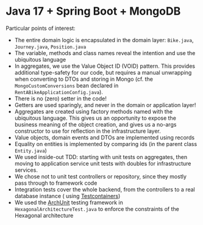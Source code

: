 # Java 17 + Spring Boot + MongoDB

Particular points of interest:

- The entire domain logic is encapsulated in the domain layer: `Bike.java`, `Journey.java`, `Position.java`
- The variable, methods and class names reveal the intention and use the ubiquitous language
- In aggregates, we use the Value Object ID (VOID) pattern. This provides additional type-safety for our code, but
  requires a manual unwrapping when converting to DTOs and storing in Mongo (cf. the `MongoCustomConversions` bean
  declared in `RentABikeApplicationConfig.java`).
- There is no (zero) setter in the code!
- Getters are used sparingly, and never in the domain or application layer!
- Aggregates are created using factory methods named with the ubiquitous language. This gives us an opportunity to
  expose the business meaning of the object creation, and gives us a no-args constructor to use for reflection in the
  infrastructure layer.
- Value objects, domain events and DTOs are implemented using records
- Equality on entities is implemented by comparing ids (in the parent class `Entity.java`)
- We used inside-out TDD: starting with unit tests on aggregates, then moving to application service unit tests with
  doubles for infrastructure services.
- We chose not to unit test controllers or repository, since they mostly pass through to framework code
- Integration tests cover the whole backend, from the controllers to a real database instance (
  using [Testcontainers](https://www.testcontainers.org/))
- We used the [ArchUnit](https://www.archunit.org/) testing framework in `HexagonalArchitectureTest.java` to enforce the
  constraints of the Hexagonal architecture
